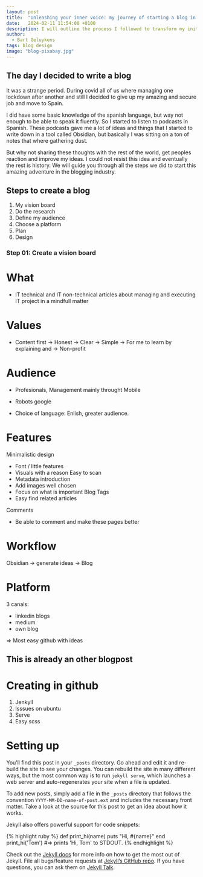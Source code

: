 ```yaml
---
layout: post
title:  "Unleashing your inner voice: my journey of starting a blog in 2024"
date:   2024-02-11 11:54:00 +0100
description: I will outline the process I followed to transform my initial idea into a fully realized blog. Discover how to efficiently establish a brand new blog.
author:
  - Bart Geluykens
tags: blog design
image: "blog-pixabay.jpg"
---
```


## The day I decided to write a blog

It was a strange period. During covid all of us where managing one lockdown after another and still I decided to give up my amazing and secure job and move to Spain.

I did have some basic knowledge of the spanish language, but way not enough to be able to speak it fluently. So I started to listen to podcasts in Spanish. These podcasts gave me a lot of ideas and things that I started to write down in a tool called Obsidian, but basically I was sitting on a ton of notes that where gathering dust.

But why not sharing these thoughts with the rest of the world, get peoples reaction and improve my ideas. I could not resist this idea and eventually the rest is history. We will guide you through all the steps we did to start this amazing adventure in the blogging industry.


## Steps to create a blog

1. My vision board
2. Do the research
3. Define my audience
4. Choose a platform
5. Plan
6. Design


### Step 01: Create a vision board





# What

- IT technical and IT non-technical articles about managing and executing IT project in a mindfull matter

#

# Values

- Content first -> Honest -> Clear -> Simple -> For me to learn by explaining and -> Non-profit

# Audience

- Profesionals, Management mainly throught Mobile
- Robots google

- Choice of language: Enlish, greater audience.

# Features

Minimalistic design
  - Font / little features
  - Visuals with a reason
Easy to scan
  - Metadata introduction
  - Add images well chosen
  - Focus on what is important
Blog
Tags
  - Easy find related articles  

Comments
  - Be able to comment and make these pages better

# Workflow

Obsidian -> generate ideas -> Blog

# Platform

3 canals:

- linkedin blogs
- medium
- own blog

=> Most easy github with ideas


## This is already an other blogpost

# Creating in github

1. Jenkyll
2. Isssues on ubuntu
3. Serve
4. Easy scss


# Setting up


You’ll find this post in your `_posts` directory. Go ahead and edit it and re-build the site to see your changes. You can rebuild the site in many different ways, but the most common way is to run `jekyll serve`, which launches a web server and auto-regenerates your site when a file is updated.

To add new posts, simply add a file in the `_posts` directory that follows the convention `YYYY-MM-DD-name-of-post.ext` and includes the necessary front matter. Take a look at the source for this post to get an idea about how it works.

Jekyll also offers powerful support for code snippets:

{% highlight ruby %}
def print_hi(name)
  puts "Hi, #{name}"
end
print_hi('Tom')
#=> prints 'Hi, Tom' to STDOUT.
{% endhighlight %}

Check out the [Jekyll docs][jekyll-docs] for more info on how to get the most out of Jekyll. File all bugs/feature requests at [Jekyll’s GitHub repo][jekyll-gh]. If you have questions, you can ask them on [Jekyll Talk][jekyll-talk].

[jekyll-docs]: https://jekyllrb.com/docs/home
[jekyll-gh]:   https://github.com/jekyll/jekyll
[jekyll-talk]: https://talk.jekyllrb.com/
